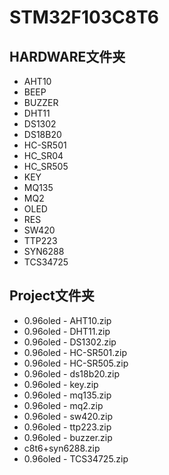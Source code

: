 # STM32F103C8T6

## HARDWARE文件夹  
* AHT10  
* BEEP  
* BUZZER
* DHT11
* DS1302
* DS18B20
* HC-SR501
* HC_SR04
* HC_SR505
* KEY
* MQ135
* MQ2
* OLED
* RES
* SW420
* TTP223
* SYN6288
* TCS34725

## Project文件夹  
* 0.96oled - AHT10.zip
* 0.96oled - DHT11.zip
* 0.96oled - DS1302.zip
* 0.96oled - HC-SR501.zip
* 0.96oled - HC-SR505.zip
* 0.96oled - ds18b20.zip
* 0.96oled - key.zip
* 0.96oled - mq135.zip
* 0.96oled - mq2.zip
* 0.96oled - sw420.zip
* 0.96oled - ttp223.zip
* 0.96oled - buzzer.zip
* c8t6+syn6288.zip
* 0.96oled - TCS34725.zip

